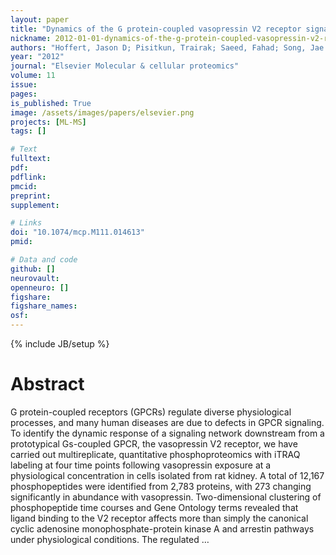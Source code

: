 ```yaml
---
layout: paper
title: "Dynamics of the G protein-coupled vasopressin V2 receptor signaling network revealed by quantitative phosphoproteomics"
nickname: 2012-01-01-dynamics-of-the-g-protein-coupled-vasopressin-v2-receptor-signaling-network-revealed-by-quantitative-phosphoproteomics
authors: "Hoffert, Jason D; Pisitkun, Trairak; Saeed, Fahad; Song, Jae H; Chou, Chung-Lin; Knepper, Mark A; "
year: "2012"
journal: "Elsevier Molecular & cellular proteomics"
volume: 11
issue:
pages: 
is_published: True
image: /assets/images/papers/elsevier.png
projects: [ML-MS]
tags: []

# Text
fulltext:
pdf:
pdflink:
pmcid:
preprint: 
supplement:

# Links
doi: "10.1074/mcp.M111.014613"
pmid:

# Data and code
github: []
neurovault:
openneuro: []
figshare:
figshare_names:
osf:
---
```

{% include JB/setup %}

# Abstract

G protein-coupled receptors (GPCRs) regulate diverse physiological processes, and many human diseases are due to defects in GPCR signaling. To identify the dynamic response of a signaling network downstream from a prototypical Gs-coupled GPCR, the vasopressin V2 receptor, we have carried out multireplicate, quantitative phosphoproteomics with iTRAQ labeling at four time points following vasopressin exposure at a physiological concentration in cells isolated from rat kidney. A total of 12,167 phosphopeptides were identified from 2,783 proteins, with 273 changing significantly in abundance with vasopressin. Two-dimensional clustering of phosphopeptide time courses and Gene Ontology terms revealed that ligand binding to the V2 receptor affects more than simply the canonical cyclic adenosine monophosphate-protein kinase A and arrestin pathways under physiological conditions. The regulated …
